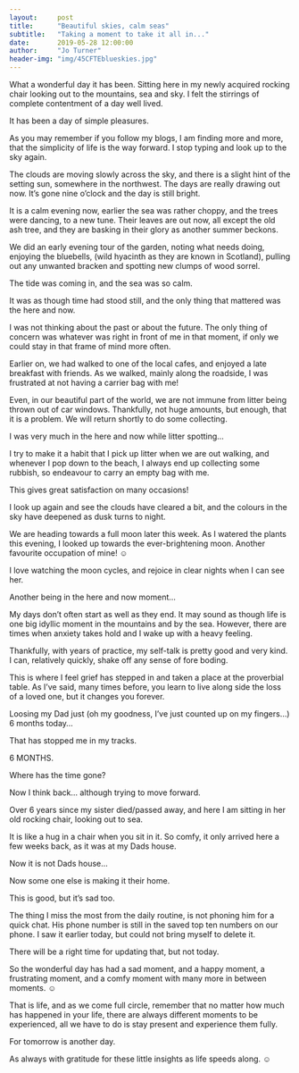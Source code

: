 ```yaml
---
layout:     post
title:      "Beautiful skies, calm seas"
subtitle:   "Taking a moment to take it all in..."
date:       2019-05-28 12:00:00
author:     "Jo Turner"
header-img: "img/45CFTEblueskies.jpg"
---
```

What a wonderful day it has been. Sitting here in my newly acquired rocking chair looking out to the mountains, sea and sky. I felt the stirrings of complete contentment of a day well lived. 

It has been a day of simple pleasures.

As you may remember if you follow my blogs, I am finding more and more, that the simplicity of life is the way forward. I stop typing and look up to the sky again.

The clouds are moving slowly across the sky, and there is a slight hint of the setting sun, somewhere in the northwest. The days are really drawing out now. It’s gone nine o’clock and the day is still bright.

It is a calm evening now, earlier the sea was rather choppy, and the trees were dancing, to a new tune. Their leaves are out now, all except the old ash tree, and they are basking in their glory as another summer beckons.

We did an early evening tour of the garden, noting what needs doing, enjoying the bluebells, (wild hyacinth as they are known in Scotland), pulling out any unwanted bracken and spotting new clumps of wood sorrel.

The tide was coming in, and the sea was so calm.

It was as though time had stood still, and the only thing that mattered was the here and now. 

I was not thinking about the past or about the future. The only thing of concern was whatever was right in front of me in that moment, if only we could stay in that frame of mind more often. 

Earlier on, we had walked to one of the local cafes, and enjoyed a late breakfast with friends.  As we walked, mainly along the roadside, I was frustrated at not having a carrier bag with me!  

Even, in our beautiful part of the world, we are not immune from litter being thrown out of car windows. Thankfully, not huge amounts, but enough, that it is a problem. We will return shortly to do some collecting. 

I was very much in the here and now while litter spotting… 

I try to make it a habit that I pick up litter when we are out walking, and whenever I pop down to the beach, I always end up collecting some rubbish, so endeavour to carry an empty bag with me. 

This gives great satisfaction on many occasions!

I look up again and see the clouds have cleared a bit, and the colours in the sky have deepened as dusk turns to night. 

We are heading towards a full moon later this week. As I watered the plants this evening, I looked up towards the ever-brightening moon. Another favourite occupation of mine! ☺ 

I love watching the moon cycles, and rejoice in clear nights when I can see her.

Another being in the here and now moment…

My days don’t often start as well as they end. It may sound as though life is one big idyllic moment in the mountains and by the sea. However, there are times when anxiety takes hold and I wake up with a heavy feeling.

Thankfully, with years of practice, my self-talk is pretty good and very kind. I can, relatively quickly, shake off any sense of fore boding.

This is where I feel grief has stepped in and taken a place at the proverbial table. As I’ve said, many times before, you learn to live along side the loss of a loved one, but it changes you forever.

Loosing my Dad just (oh my goodness, I’ve just counted up on my fingers…) 6 months today…

That has stopped me in my tracks.

6 MONTHS.

Where has the time gone?

Now I think back… although trying to move forward.

Over 6 years since my sister died/passed away, and here I am sitting in her old rocking chair, looking out to sea.

It is like a hug in a chair when you sit in it. So comfy, it only arrived here a few weeks back, as it was at my Dads house. 

Now it is not Dads house…

Now some one else is making it their home. 

This is good, but it’s sad too.

The thing I miss the most from the daily routine, is not phoning him for a quick chat. His phone number is still in the saved top ten numbers on our phone. I saw it earlier today, but could not bring myself to delete it.

There will be a right time for updating that, but not today.

So the wonderful day has had a sad moment, and a happy moment, a frustrating moment, and a comfy moment with many more in between moments. ☺

That is life, and as we come full circle, remember that no matter how much has happened in your life, there are always different moments to be experienced, all we have to do is stay present and experience them fully.

For tomorrow is another day.

As always with gratitude for these little insights as life speeds along. ☺
